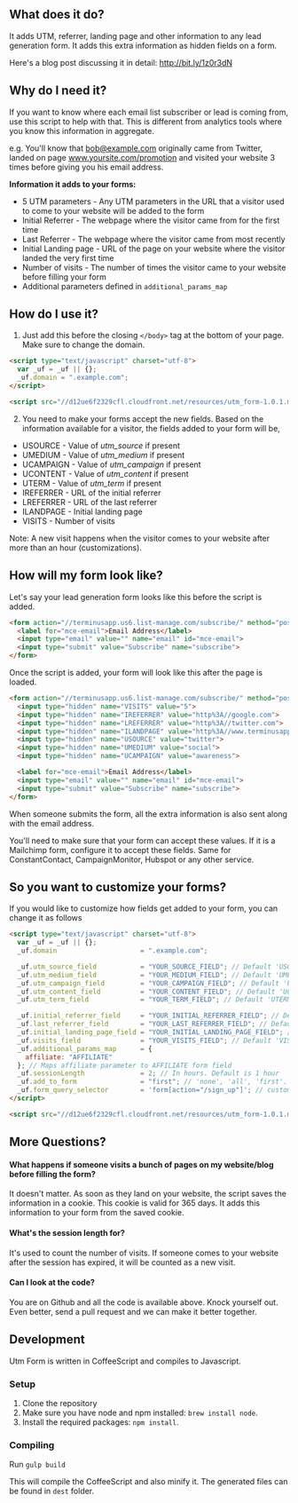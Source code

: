 ## What does it do?
It adds UTM, referrer, landing page and other information to any lead generation form. It adds this extra information
as hidden fields on a form.

Here's a blog post discussing it in detail: http://bit.ly/1z0r3dN

## Why do I need it?
If you want to know where each email list subscriber or lead is coming from, use this script to help with that. This
is different from analytics tools where you know this information in aggregate.

e.g. You'll know that bob@example.com originally came from Twitter, landed on page www.yoursite.com/promotion and
visited your website 3 times before giving you his email address.

**Information it adds to your forms:**
* 5 UTM parameters - Any UTM parameters in the URL that a visitor used to come to your website will be added to the form
* Initial Referrer - The webpage where the visitor came from for the first time
* Last Referrer - The webpage where the visitor came from most recently
* Initial Landing page - URL of the page on your website where the visitor landed the very first time
* Number of visits - The number of times the visitor came to your website before filling your form
* Additional parameters defined in `additional_params_map`

## How do I use it?


1. Just add this before the closing `</body>` tag at the bottom of your page. Make sure to change the domain.

  ```html
  <script type="text/javascript" charset="utf-8">
    var _uf = _uf || {};
    _uf.domain = ".example.com";
  </script>

  <script src="//d12ue6f2329cfl.cloudfront.net/resources/utm_form-1.0.1.min.js" async></script>
  ```

2. You need to make your forms accept the new fields. Based on the information available for a visitor, the fields added
  to your form will be,

  * USOURCE - Value of *utm_source* if present
  * UMEDIUM - Value of *utm_medium* if present
  * UCAMPAIGN - Value of *utm_campaign* if present
  * UCONTENT - Value of *utm_content* if present
  * UTERM - Value of *utm_term* if present
  * IREFERRER - URL of the initial referrer
  * LREFERRER - URL of the last referrer
  * ILANDPAGE - Initial landing page
  * VISITS - Number of visits

  Note: A new visit happens when the visitor comes to your website after more than an hour (customizations).

## How will my form look like?

Let's say your lead generation form looks like this before the script is added.
```html
<form action="//terminusapp.us6.list-manage.com/subscribe/" method="post">
  <label for="mce-email">Email Address</label>
  <input type="email" value="" name="email" id="mce-email">
  <input type="submit" value="Subscribe" name="subscribe">
</form>
```

Once the script is added, your form will look like this after the page is loaded.

```html
<form action="//terminusapp.us6.list-manage.com/subscribe/" method="post">
  <input type="hidden" name="VISITS" value="5">
  <input type="hidden" name="IREFERRER" value="http%3A//google.com">
  <input type="hidden" name="LREFERRER" value="http%3A//twitter.com">
  <input type="hidden" name="ILANDPAGE" value="http%3A//www.terminusapp.com/blog/">
  <input type="hidden" name="USOURCE" value="twitter">
  <input type="hidden" name="UMEDIUM" value="social">
  <input type="hidden" name="UCAMPAIGN" value="awareness">

  <label for="mce-email">Email Address</label>
  <input type="email" value="" name="email" id="mce-email">
  <input type="submit" value="Subscribe" name="subscribe">
</form>
```

When someone submits the form, all the extra information is also sent along with the email address.

You'll need to make sure that your form can accept these values. If it is a Mailchimp form, configure it to
accept these fields. Same for ConstantContact, CampaignMonitor, Hubspot or any other service.

## So you want to customize your forms?
If you would like to customize how fields get added to your form, you can change it as follows

```html
<script type="text/javascript" charset="utf-8">
  var _uf = _uf || {};
  _uf.domain                     = ".example.com";

  _uf.utm_source_field           = "YOUR_SOURCE_FIELD"; // Default 'USOURCE'
  _uf.utm_medium_field           = "YOUR_MEDIUM_FIELD"; // Default 'UMEDIUM'
  _uf.utm_campaign_field         = "YOUR_CAMPAIGN_FIELD"; // Default 'UCAMPAIGN'
  _uf.utm_content_field          = "YOUR_CONTENT_FIELD"; // Default 'UCONTENT'
  _uf.utm_term_field             = "YOUR_TERM_FIELD"; // Default 'UTERM'

  _uf.initial_referrer_field     = "YOUR_INITIAL_REFERRER_FIELD"; // Default 'IREFERRER'
  _uf.last_referrer_field        = "YOUR_LAST_REFERRER_FIELD"; // Default 'LREFERRER'
  _uf.initial_landing_page_field = "YOUR_INITIAL_LANDING_PAGE_FIELD"; // Default 'ILANDPAGE'
  _uf.visits_field               = "YOUR_VISITS_FIELD"; // Default 'VISITS'
  _uf.additional_params_map      = {
    affiliate: "AFFILIATE"
  }; // Maps affiliate parameter to AFFILIATE form field
  _uf.sessionLength              = 2; // In hours. Default is 1 hour
  _uf.add_to_form                = "first"; // 'none', 'all', 'first'. Default is 'all'
  _uf.form_query_selector        = 'form[action="/sign_up"]'; // custom form selector. Default is 'form', to select any form.
</script>

<script src="//d12ue6f2329cfl.cloudfront.net/resources/utm_form-1.0.1.min.js async"></script>
```

## More Questions?
#### What happens if someone visits a bunch of pages on my website/blog before filling the form?
It doesn't matter. As soon as they land on your website, the script saves the information in a cookie. This
cookie is valid for 365 days. It adds this information to your form from the saved cookie.

#### What's the session length for?
It's used to count the number of visits. If someone comes to your website after the session has expired, it will be counted
as a new visit.

#### Can I look at the code?
You are on Github and all the code is available above. Knock yourself out. Even better, send a pull request and we can
make it better together.

## Development
Utm Form is written in CoffeeScript and compiles to Javascript.

### Setup
1. Clone the repository
2. Make sure you have node and npm installed: `brew install node`.
3. Install the required packages: `npm install`.

### Compiling

Run `gulp build`

This will compile the CoffeeScript and also minify it. The generated files can be found in `dest` folder.
